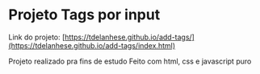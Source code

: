# Projeto Tags por input

Link do projeto: [https://tdelanhese.github.io/add-tags/](https://tdelanhese.github.io/add-tags/index.html)

Projeto realizado pra fins de estudo
Feito com html, css e javascript puro


